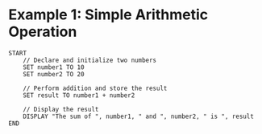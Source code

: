 # Example 1: Simple Arithmetic Operation

```plaintext
START
    // Declare and initialize two numbers
    SET number1 TO 10
    SET number2 TO 20

    // Perform addition and store the result
    SET result TO number1 + number2

    // Display the result
    DISPLAY "The sum of ", number1, " and ", number2, " is ", result
END
